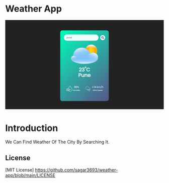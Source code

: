 # Weather App

![alt text](./img/weatherApp.png)

# Introduction 

We Can Find Weather Of The City By Searching It.

## License

[MIT License]  https://github.com/sagar3693/weather-app/blob/main/LICENSE
